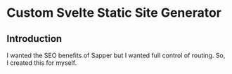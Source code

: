 # Custom Svelte Static Site Generator

## Introduction

I wanted the SEO benefits of Sapper but I wanted full control of routing. So, I created this for myself.